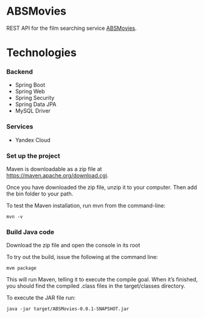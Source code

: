 # ABSMovies

REST API for the film searching service [ABSMovies](https://github.com/Maksewsha/ABSMovies).

# Technologies

### Backend
* Spring Boot
* Spring Web
* Spring Security
* Spring Data JPA
* MySQL Driver

### Services
* Yandex Cloud


### Set up the project
Maven is downloadable as a zip file at https://maven.apache.org/download.cgi.

Once you have downloaded the zip file, unzip it to your computer. Then add the bin folder to your path.

To test the Maven installation, run mvn from the command-line:

`mvn -v`


### Build Java code
Download the zip file and open the console in its root

To try out the build, issue the following at the command line:

`mvm package`

This will run Maven, telling it to execute the compile goal. When it’s finished, you should 
find the compiled .class files in the target/classes directory.

To execute the JAR file run:

`java -jar target/ABSMovies-0.0.1-SNAPSHOT.jar`


